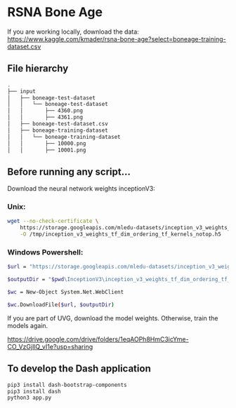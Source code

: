 # RSNA Bone Age

If you are working locally, download the data:
https://www.kaggle.com/kmader/rsna-bone-age?select=boneage-training-dataset.csv

## File hierarchy

```bash
.
├── input
│   ├── boneage-test-dataset
│   │   └── boneage-test-dataset
│   │       ├── 4360.png
│   │       ├── 4361.png
│   ├── boneage-test-dataset.csv
│   ├── boneage-training-dataset
│   │   └── boneage-training-dataset
│   │       ├── 10000.png
│   │       ├── 10001.png
```

## Before running any script...

Download the neural network weights inceptionV3:

### Unix:
```bash
wget --no-check-certificate \
    https://storage.googleapis.com/mledu-datasets/inception_v3_weights_tf_dim_ordering_tf_kernels_notop.h5 \
    -O /tmp/inception_v3_weights_tf_dim_ordering_tf_kernels_notop.h5
```


### Windows Powershell:
```bash
$url = "https://storage.googleapis.com/mledu-datasets/inception_v3_weights_tf_dim_ordering_tf_kernels_notop.h5"

$outputDir = "$pwd\InceptionV3\inception_v3_weights_tf_dim_ordering_tf_kernels_notop.h5"

$wc = New-Object System.Net.WebClient

$wc.DownloadFile($url, $outputDir)
```


If you are part of UVG, download the model weights. Otherwise, train the models again.

https://drive.google.com/drive/folders/1eqAOPh8HmC3icYme-CO_VzGjllQ_vI1e?usp=sharing

## To develop the Dash application
```bash
pip3 install dash-bootstrap-components
pip3 install dash
python3 app.py

```

